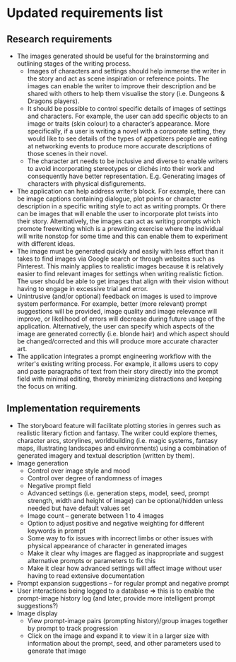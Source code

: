 # Updated requirements list
## Research requirements
- The images generated should be useful for the brainstorming and outlining stages of the writing process.
    - Images of characters and settings should help immerse the writer in the story and act as scene inspiration or reference points. The images can enable the writer to improve their description and be shared with others to help them visualise the story (i.e. Dungeons & Dragons players).
    - It should be possible to control specific details of images of settings and characters. For example, the user can add specific objects to an image or traits (skin colour) to a character’s appearance. More specifically, if a user is writing a novel with a corporate setting, they would like to see details of the types of appetizers people are eating at networking events to produce more accurate descriptions of those scenes in their novel.
    - The character art needs to be inclusive and diverse to enable writers to avoid incorporating stereotypes or clichés into their work and consequently have better representation. E.g. Generating images of characters with physical disfigurements.
- The application can help address writer’s block. For example, there can be image captions containing dialogue, plot points or character description in a specific writing style to act as writing prompts. Or there can be images that will enable the user to incorporate plot twists into their story. Alternatively, the images can act as writing prompts which promote freewriting which is a prewriting exercise where the individual will write nonstop for some time and this can enable them to experiment with different ideas.
- The image must be generated quickly and easily with less effort than it takes to find images via Google search or through websites such as Pinterest. This mainly applies to realistic images because it is relatively easier to find relevant images for settings when writing realistic fiction. The user should be able to get images that align with their vision without having to engage in excessive trial and error.
- Unintrusive (and/or optional) feedback on images is used to improve system performance. For example, better (more relevant) prompt suggestions will be provided, image quality and image relevance will improve, or likelihood of errors will decrease during future usage of the application. Alternatively, the user can specify which aspects of the image are generated correctly (i.e. blonde hair) and which aspect should be changed/corrected and this will produce more accurate character art.
- The application integrates a prompt engineering workflow with the writer's existing writing process. For example, it allows users to copy and paste paragraphs of text from their story directly into the prompt field with minimal editing, thereby minimizing distractions and keeping the focus on writing.

## Implementation requirements
- The storyboard feature will facilitate plotting stories in genres such as realistic literary fiction and fantasy. The writer could explore themes, character arcs, storylines, worldbuilding (i.e. magic systems, fantasy maps, illustrating landscapes and environments) using a combination of generated imagery and textual description (written by them).
- Image generation
    - Control over image style and mood
    - Control over degree of randomness of images
    - Negative prompt field
    - Advanced settings (i.e. generation steps, model, seed, prompt strength, width and height of image) can be optional/hidden unless needed but have default values set
    - Image count – generate between 1 to 4 images
    - Option to adjust positive and negative weighting for different keywords in prompt
    - Some way to fix issues with incorrect limbs or other issues with physical appearance of character in generated images
    - Make it clear why images are flagged as inappropriate and suggest alternative prompts or parameters to fix this
    - Make it clear how advanced settings will affect image without user having to read extensive documentation
- Prompt expansion suggestions – for regular prompt and negative prompt
- User interactions being logged to a database ⇒ this is to enable the prompt-image history log (and later, provide more intelligent prompt suggestions?)
- Image display
    - View prompt-image pairs (prompting history)/group images together by prompt to track progression
    - Click on the image and expand it to view it in a larger size with information about the prompt, seed, and other parameters used to generate that image
